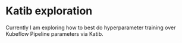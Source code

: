 # Katib exploration

Currently I am exploring how to best do hyperparameter training over Kubeflow Pipeline parameters
via Katib.
